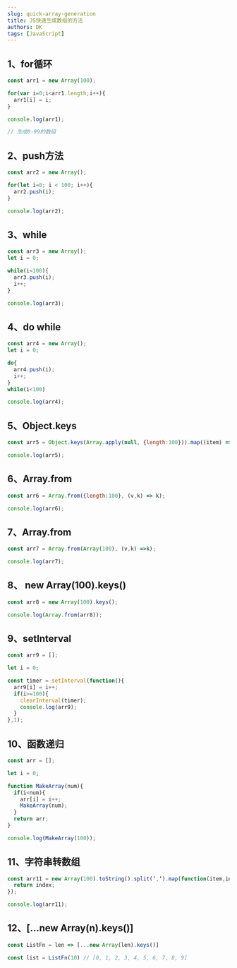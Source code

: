 ```yaml
---
slug: quick-array-generation
title: JS快速生成数组的方法
authors: DK
tags: [JavaScript]
---
```


## 1、for循环

```javascript
const arr1 = new Array(100);

for(var i=0;i<arr1.length;i++){
  arr1[i] = i;
}

console.log(arr1);

// 生成0-99的数组
```

## 2、push方法

```javascript
const arr2 = new Array();

for(let i=0; i < 100; i++){
  arr2.push(i);
}

console.log(arr2);
```

## 3、while

<!--truncate-->


```javascript
const arr3 = new Array();
let i = 0;

while(i<100){
  arr3.push(i);
  i++;
}

console.log(arr3);
```

## 4、do while

```javascript
const arr4 = new Array();
let i = 0;

do{
  arr4.push(i);
  i++;
}
while(i<100)

console.log(arr4);
```

## 5、Object.keys

```javascript
const arr5 = Object.keys(Array.apply(null, {length:100})).map((item) => +item);

console.log(arr5);
```

## 6、Array.from

```javascript
const arr6 = Array.from({length:100}, (v,k) => k);

console.log(arr6);
```

## 7、Array.from

```javascript
const arr7 = Array.from(Array(100), (v,k) =>k);

console.log(arr7);
```

## 8、 new Array(100).keys()

```javascript
const arr8 = new Array(100).keys();

console.log(Array.from(arr8));
```

## 9、setInterval

```javascript
const arr9 = [];

let i = 0;

const timer = setInterval(function(){
  arr9[i] = i++;
  if(i>=100){
    clearInterval(timer);
    console.log(arr9);
  }
},1);
```

## 10、函数递归

```javascript
const arr = [];

let i = 0;

function MakeArray(num){
  if(i<num){
    arr[i] = i++;
    MakeArray(num);
  }
  return arr;
}

console.log(MakeArray(100));
```

## 11、字符串转数组

```javascript
const arr11 = new Array(100).toString().split(‘,‘).map(function(item,index){
  return index;
});

console.log(arr11);
```

## 12、\[…new Array(n).keys()\]

```javascript
const ListFn = len => [...new Array(len).keys()]

const list = ListFn(10) // [0, 1, 2, 3, 4, 5, 6, 7, 8, 9]
```